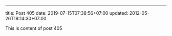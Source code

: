 ---
title: Post 405
date: 2019-07-15T07:38:56+07:00
updated: 2012-05-26T19:14:30+07:00

This is content of post 405